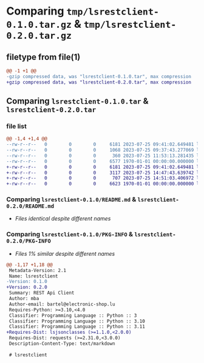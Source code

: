 # Comparing `tmp/lsrestclient-0.1.0.tar.gz` & `tmp/lsrestclient-0.2.0.tar.gz`

## filetype from file(1)

```diff
@@ -1 +1 @@
-gzip compressed data, was "lsrestclient-0.1.0.tar", max compression
+gzip compressed data, was "lsrestclient-0.2.0.tar", max compression
```

## Comparing `lsrestclient-0.1.0.tar` & `lsrestclient-0.2.0.tar`

### file list

```diff
@@ -1,4 +1,4 @@
--rw-r--r--   0        0        0     6181 2023-07-25 09:41:02.649481 lsrestclient-0.1.0/README.md
--rw-r--r--   0        0        0     1068 2023-07-25 09:37:43.277069 lsrestclient-0.1.0/lsrestclient/__init__.py
--rw-r--r--   0        0        0      360 2023-07-25 11:53:13.281435 lsrestclient-0.1.0/pyproject.toml
--rw-r--r--   0        0        0     6577 1970-01-01 00:00:00.000000 lsrestclient-0.1.0/PKG-INFO
+-rw-r--r--   0        0        0     6181 2023-07-25 09:41:02.649481 lsrestclient-0.2.0/README.md
+-rw-r--r--   0        0        0     3117 2023-07-25 14:47:43.639742 lsrestclient-0.2.0/lsrestclient/__init__.py
+-rw-r--r--   0        0        0      707 2023-07-25 14:51:03.406972 lsrestclient-0.2.0/pyproject.toml
+-rw-r--r--   0        0        0     6623 1970-01-01 00:00:00.000000 lsrestclient-0.2.0/PKG-INFO
```

### Comparing `lsrestclient-0.1.0/README.md` & `lsrestclient-0.2.0/README.md`

 * *Files identical despite different names*

### Comparing `lsrestclient-0.1.0/PKG-INFO` & `lsrestclient-0.2.0/PKG-INFO`

 * *Files 1% similar despite different names*

```diff
@@ -1,17 +1,18 @@
 Metadata-Version: 2.1
 Name: lsrestclient
-Version: 0.1.0
+Version: 0.2.0
 Summary: REST Api Client
 Author: mba
 Author-email: bartel@electronic-shop.lu
 Requires-Python: >=3.10,<4.0
 Classifier: Programming Language :: Python :: 3
 Classifier: Programming Language :: Python :: 3.10
 Classifier: Programming Language :: Python :: 3.11
+Requires-Dist: lsjsonclasses (>=1.1.0,<2.0.0)
 Requires-Dist: requests (>=2.31.0,<3.0.0)
 Description-Content-Type: text/markdown
 
 # lsrestclient
```

